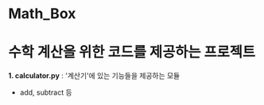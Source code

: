 # Math_Box
# 수학 계산을 위한 코드를 제공하는 프로젝트
**1. calculator.py** : '계산기'에 있는 기능들을 제공하는 모듈
- add, subtract 등
